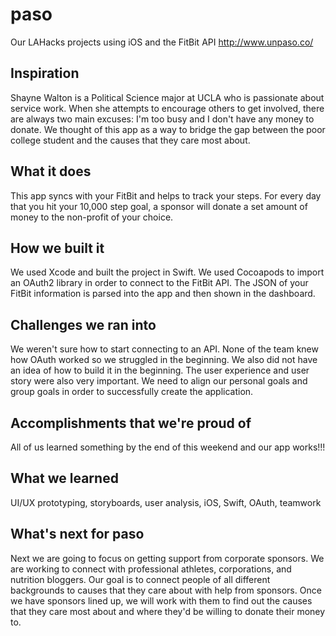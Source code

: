 # paso
Our LAHacks projects using iOS and the FitBit API
http://www.unpaso.co/

## Inspiration
Shayne Walton is a Political Science major at UCLA who is passionate about service work. When she attempts to encourage others to get involved, there are always two main excuses: I'm too busy and I don't have any money to donate. We thought of this app as a way to bridge the gap between the poor college student and the causes that they care most about.

## What it does
This app syncs with your FitBit and helps to track your steps. For every day that you hit your 10,000 step goal, a sponsor will donate a set amount of money to the non-profit of your choice.

## How we built it
We used Xcode and built the project in Swift. We used Cocoapods to import an OAuth2 library in order to connect to the FitBit API. The JSON of your FitBit information is parsed into the app and then shown in the dashboard.

## Challenges we ran into
We weren't sure how to start connecting to an API. None of the team knew how OAuth worked so we struggled in the beginning. We also did not have an idea of how to build it in the beginning. The user experience and user story were also very important. We need to align our personal goals and group goals in order to successfully create the application.

## Accomplishments that we're proud of
All of us learned something by the end of this weekend and our app works!!!

## What we learned
UI/UX prototyping, storyboards, user analysis, iOS, Swift, OAuth, teamwork

## What's next for paso
Next we are going to focus on getting support from corporate sponsors. We are working to connect with professional athletes, corporations, and nutrition bloggers. Our goal is to connect people of all different backgrounds to causes that they care about with help from sponsors. Once we have sponsors lined up, we will work with them to find out the causes that they care most about and where they'd be willing to donate their money to.
